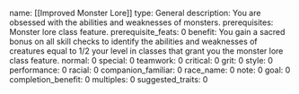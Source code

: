 name: [[Improved Monster Lore]]
type: General
description: You are obsessed with the abilities and weaknesses of monsters.
prerequisites: Monster lore class feature.
prerequisite_feats: 0
benefit: You gain a sacred bonus on all skill checks to identify the abilities and weaknesses of creatures equal to 1/2 your level in classes that grant you the monster lore class feature.
normal: 0
special: 0
teamwork: 0
critical: 0
grit: 0
style: 0
performance: 0
racial: 0
companion_familiar: 0
race_name: 0
note: 0
goal: 0
completion_benefit: 0
multiples: 0
suggested_traits: 0
